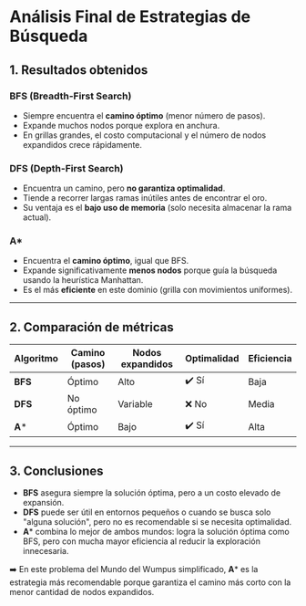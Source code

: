 # Análisis Final de Estrategias de Búsqueda

## 1. Resultados obtenidos

### **BFS (Breadth-First Search)**

* Siempre encuentra el **camino óptimo** (menor número de pasos).
* Expande muchos nodos porque explora en anchura.
* En grillas grandes, el costo computacional y el número de nodos expandidos crece rápidamente.

### **DFS (Depth-First Search)**

* Encuentra un camino, pero **no garantiza optimalidad**.
* Tiende a recorrer largas ramas inútiles antes de encontrar el oro.
* Su ventaja es el **bajo uso de memoria** (solo necesita almacenar la rama actual).

### **A**\*

* Encuentra el **camino óptimo**, igual que BFS.
* Expande significativamente **menos nodos** porque guía la búsqueda usando la heurística Manhattan.
* Es el más **eficiente** en este dominio (grilla con movimientos uniformes).

---

## 2. Comparación de métricas

| Algoritmo | Camino (pasos) | Nodos expandidos | Optimalidad | Eficiencia |
| --------- | -------------- | ---------------- | ----------- | ---------- |
| **BFS**   | Óptimo         | Alto             | ✔️ Sí       | Baja       |
| **DFS**   | No óptimo      | Variable         | ❌ No        | Media      |
| **A**\*   | Óptimo         | Bajo             | ✔️ Sí       | Alta       |

---

## 3. Conclusiones

* **BFS** asegura siempre la solución óptima, pero a un costo elevado de expansión.
* **DFS** puede ser útil en entornos pequeños o cuando se busca solo "alguna solución", pero no es recomendable si se necesita optimalidad.
* **A**\* combina lo mejor de ambos mundos: logra la solución óptima como BFS, pero con mucha mayor eficiencia al reducir la exploración innecesaria.

➡️ En este problema del Mundo del Wumpus simplificado, **A**\* es la estrategia más recomendable porque garantiza el camino más corto con la menor cantidad de nodos expandidos.

